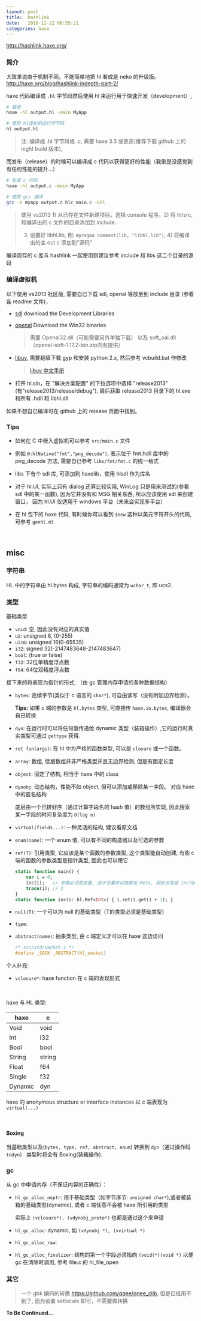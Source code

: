 ```yaml
---
layout: post
title:	hashlink
date:	2016-12-22 06:55:21
categories: haxe
---
```


<http://hashlink.haxe.org/>

### 简介

大致来说由于机制不同，不能简单地把 hl 看成是 neko 的升级版。 <http://haxe.org/blog/hashlink-indepth-part-2/>

haxe 代码编译成 `.hl` 字节码然后使用 hl 来运行用于快速开发（development）,

```bash
# 编译
haxe -hl output.hl -main MyApp

# 使用 hl虚拟机运行字节码
hl output.hl
```

> 注: 编译成 .hl 字节码或 .c, 需要 haxe 3.3 或更高(推荐下载 github 上的 night build 版本),

<!-- more -->

而发布（release）的时候可以编译成 c 代码以获得更好的性能（我倒是没感觉到有任何性能的提升...）

```bash
# 生成 c 代码
haxe -hl output.c -main MyApp

# 使用 gcc 编译
gcc -o myapp output.c hlc_main.c -Lhl
```

> 使用 vs2013 1) 从已存在文件新建项目，选择 console 程序。2) 将 hl/src, 和编译出的 c 文件的目录添加到 include.
>
> 3) 设置好 libhl.lib, 例: `#pragma comment(lib, "libhl.lib")`, 4) 将编译出的主 out.c 添加到"源码"

编译现存的 c 库与 hashlink 一起使用则建议参考 include 和 libs 这二个目录的源码


### 编译虚拟机

以下使用 vs2013 社区版, 需要自已下载 sdl, openal 等放至到 include 目录 (参看各 readme 文件)，

- [sdl](https://www.libsdl.org/) download the Development Libraries

- [openal](http://openal-soft.org/) Download the Win32 binaries

  > 需要 Openal32.dll（可能需要另外单独下载） 以及 soft_oal.dll（openal-soft-1.17.2-bin.zip内有提供）

- [libuv](https://github.com/libuv/libuv#downloading), 需要翻墙下载 gyp 和安装 python 2.x, 然后参考 vcbuild.bat 作修改

  > [libuv 中文手册](https://github.com/forhappy/uvbook)

* 打开 hl.sln，在 "解决方案配置" 的下拉选项中选择 "release2013"(有"release2013/release/debug"), 最后获取 release2013 目录下的 hl.exe 和所有 .hdll 和 libhl.dll

如果不想自已编译可在 github 上的 release 页面中找到。

### Tips

* 如何在 C 中嵌入虚拟机可以参考 `src/main.c` 文件

* 例如 `@:hlNative("fmt","png_decode")`, 表示位于 fmt.hdll 库中的 png_decode 方法, 需要自已参考 `libs/fmt/fmt.c` 的统一格式

* libs 下有个 sdl 库, 可添加到 haxelib，使用 hlsdl 作为库名

* 对于 hl.UI, 实际上只有 dialog 还算比较实用, WinLog 只是用来测试的(参看 sdl 中的某一函数), 因为它并没有和 MSG 相关东西, 所以应该使用 sdl 来创建窗口， 因为 hl.UI 仅适用于 windows 平台（未来会实现多平台）

* 在 hl 包下的 haxe 代码, 有时候你可以看到 `$new` 这种以美元字符开头的代码, 可参考 `genhl.ml`

&nbsp;
&nbsp;

## misc

### 字符串

HL 中的字符串由 hl.bytes 构成, 字符串的编码通常为 `wchar_t`, 即 ucs2.

### 类型

基础类型

* `void`: 空, 因此没有对应的真实值
* `u8`: unsigned 8, (0-255)
* `ui16`: unsigned 16(0-65535)
* `i32`: signed 32(-2147483648-2147483647)
* `bool`: (true or false)
* `f32`: 32位单精度浮点数
* `f64`: 64位双精度浮点数

接下来的将表现为指针的形式, （由 gc 管理内存申请的各种数据结构）

* `bytes`: 连续字节(类似于 c 语言的 `char*`), 可自由读写（没有附加边界检测）。

  **Tips:** 如果 c 端的参数是 `hl.bytes` 类型, 可直接传 `haxe.io.bytes`, 编译器会自已转换

* `dyn`: 在运行时可以将任何值传递给 dynamic 类型（装箱操作）,它的运行时真实类型可通过 `gettype` 获得.

* `ret fun(args)`: 在 hl 中为严格的函数类型, 可以是 `closure` 或一个函数。

* `array`: 数组, 低层数组并非严格类型并且无边界检测, 但是有固定长度

* `object`: 固定了结构, 相当于 haxe 中的 class

* `dynobj`: 动态结构，性能不如 object, 但可以添加或移除某一字段。 对应 haxe 中的匿名结构

  底层由一个已排好序（通过计算字段名的 hash 值）的数组所实现, 因此搜索某一字段的时间复杂度为 `O(log n)`

* `virtual(fields...)`: 一种灵活的结构, 建议看原文档

* `enum(name)`: 一个 enum 值, 可以有不同的构造器以及可选的参数

* `ref(T)`: 引用类型, 它应该是某个函数的参数类型, 这个类型能自动创建, 有些 c 端的函数的参数类型是指针类型, 因此也可以用它

   ```haxe
   static function main() {
       var i = 0;
       inc(i);   // 参数必须是变量, 由于变量可以随意加 Meta, 因此可写成 inc(@OUT i) 以让代码更可读
       trace(i); // 1
   }
   static function inc(i: hl.Ref<Int>) { i.set(i.get() + 1); }
   ```
* `null(T)`: 一个可以为 null 的基础类型（T的类型必须是基础类型）

* `type`:

* `abstract(name)`: 抽象类型, 由 c 端定义才可以在 haxe 这边访问

  ```c
  /* src/std/socket.c */
  #define _SOCK	_ABSTRACT(hl_socket)
  ```

个人补充:

* `vclosure*`: haxe function 在 c 端的表现形式

&nbsp;

haxe 与 HL 类型:

  haxe  |  c
--------|-------
Void    |  void
Int     |  i32
Bool    |  bool
String  |  string
Float   |  f64
Single  |  f32
Dynamic |  dyn

haxe 的 anonymous structure or interface instances 以 c 端表现为 `virtual(...)`

&nbsp;

#### Boxing

当基础类型以及(`bytes, type, ref, abstract, enum`) 转换到 `dyn`（通过操作码 `todyn`） 类型时将会有 Boxing(装箱操作).


### gc

从 gc 中申请内存（不保证内容的正确性）：

* `hl_gc_alloc_noptr`: 用于基础类型（如字节序节: `unsigned char*`),或者被装箱的基础类型(dynamic), 或者 c 端任意不会被 haxe 所引用的类型

  实际上 `(vclosure*), (vdynobj_proto*)` 也都是通过这个来申请

* `hl_gc_alloc`: dynamic, 如 `(vdynobj *), (vvirtual *)`

* `hl_gc_alloc_raw`:

* `hl_gc_alloc_finalizer`: 结构的第一个字段必须指向 `(void(*)(void *)` 以便 gc 在清除时调用, 参考 file.c 的 hl_file_open

### 其它

> 一个 gbk 编码的转换 <https://github.com/qqee/qqee_clib>, 但是已经用不到了, 因为设置 setlocale 即可，不需要做转换

**To Be Continued...**
